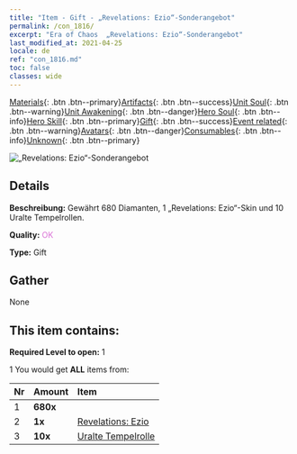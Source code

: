 ```yaml
---
title: "Item - Gift - „Revelations: Ezio“-Sonderangebot"
permalink: /con_1816/
excerpt: "Era of Chaos  „Revelations: Ezio“-Sonderangebot"
last_modified_at: 2021-04-25
locale: de
ref: "con_1816.md"
toc: false
classes: wide
---
```

 [Materials](/ItemsDE/){: .btn .btn--primary}[Artifacts](/ItemsDE/Artifacts/){: .btn .btn--success}[Unit Soul](/ItemsDE/UnitSoul/){: .btn .btn--warning}[Unit Awakening](/ItemsDE/UnitAwakening/){: .btn .btn--danger}[Hero Soul](/ItemsDE/HeroSoul/){: .btn .btn--info}[Hero Skill](/ItemsDE/HeroSkill/){: .btn .btn--primary}[Gift](/ItemsDE/Gift/){: .btn .btn--success}[Event related](/ItemsDE/Events/){: .btn .btn--warning}[Avatars](/ItemsDE/Avatars/){: .btn .btn--danger}[Consumables](/ItemsDE/Consumables/){: .btn .btn--info}[Unknown](/ItemsDE/Unknown/){: .btn .btn--primary}

 ![„Revelations: Ezio“-Sonderangebot](/images/t/i_907438.png)

## Details
 **Beschreibung:** Gewährt 680 Diamanten, 1 „Revelations: Ezio“-Skin und 10 Uralte Tempelrollen.

 **Quality:** <span style="color: #DA70D6">OK</span>

 **Type:** Gift

## Gather

  None

## This item contains:

 **Required Level to open:** 1

 1 You would get **ALL** items  from:

  | Nr | Amount |     Item    |
  |:---|:-------|:------------|
  | 1 |  **680x** | <i class="fas fa-gem"/> |  | 
  | 2 |  **1x** | [Revelations: Ezio](/ItemsDE/con_1081/) |  | 
  | 3 |  **10x** | [Uralte Tempelrolle](/ItemsDE/con_697/) |  | 
